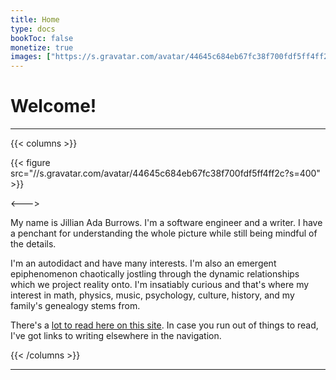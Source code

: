 ```yaml
---
title: Home
type: docs
bookToc: false
monetize: true
images: ["https://s.gravatar.com/avatar/44645c684eb67fc38f700fdf5ff4ff2c?s=400"]
---
```



# Welcome!

---

{{< columns >}}

{{< figure src="//s.gravatar.com/avatar/44645c684eb67fc38f700fdf5ff4ff2c?s=400" >}}

<--->

My name is <span itemprop="givenName" class="given-name">Jillian</span> <span itemprop="additionalName" class="additional-name">Ada</span> <span itemprop="familyName" class="family-name">Burrows</span>. <span itemprop="disambiguatingDescription">I'm a <span itemprop="jobTitle">software engineer</span> and a writer. I have a penchant for understanding the whole picture while still being mindful of the details.</span>

I'm an autodidact and have many interests. I'm also an emergent epiphenomenon chaotically jostling through the dynamic relationships which we project reality onto. I'm insatiably curious and that's where my interest in math, physics, music, psychology, culture, history, and my family's genealogy stems from.

There's a [lot to read here on this site](/writing/). In case you run out of things to read, I've got links to writing elsewhere in the navigation.

{{< /columns >}}

---
